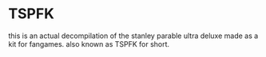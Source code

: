 # TSPFK
this is an actual decompilation of the stanley parable ultra deluxe made as a kit for fangames. also known as TSPFK for short.

